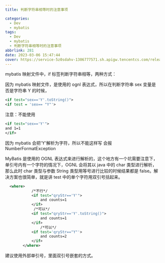 ```yaml
---
title: 判断字符串相等时的注意事项

categories:
  - Dev
  - mybatis
tags:
  - Dev
  - mybatis
  - 判断字符串相等时的注意事项
abbrlink: 281
date: 2023-03-06 15:47:44
cover: https://service-5z0sdahv-1306777571.sh.apigw.tencentcs.com/release/?uuid=9cb52c42dfdf4a7080874b8a843df7b9
---
```


mybatis 映射文件中，if 标签判断字符串相等，两种方式：

因为 mybatis 映射文件，是使用的 ognl 表达式，所以在判断字符串 sex 变量是否是字符串 Y 的时候，

```xml
<if test="sex=='Y'.toString()">
<if test = 'sex== "Y"'>
```

注意：不能使用

```xml
<if test="sex=='Y'">
and 1=1
</if>
```

因为 mybatis 会把'Y'解析为字符，所以不能这样写 会报 NumberFormatException

MyBatis 是使用的 OGNL 表达式来进行解析的，这个地方有一个坑需要注意下，单引号内有一个字符的情况下，OGNL 会将其以 java 中的 char 类型进行解析，那么此时 char 类型与参数 String 类型用等号进行比较的时候结果都是 false。解决方案也很简单，就是讲 test 中的单个字符用双引号括起来。

```xml
  <where>
        	/*不行*/
            <if test="qryStr=='Y'">
                and counts=1
            </if>
             /*可以*/
            <if test="qryStr=='Y'.toString()">
                and counts=1
            </if>
                /*可以*/
            <if test='qryStr=="Y"'>
                and counts=2
            </if>
        </where>
```

建议使用外部单引号，里面双引号嵌套的方式。